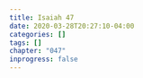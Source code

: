 ```yaml
---
title: Isaiah 47
date: 2020-03-28T20:27:10-04:00
categories: []
tags: []
chapter: "047"
inprogress: false
---
```



